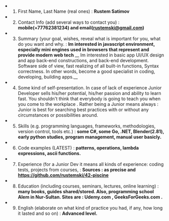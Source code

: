 * 1. First Name, Last Name (real ones) : __Rustem Satimov__ 
* 2. Contact Info (add several ways to contact you) : __mobile(+77762381234) and email(rustemski@gmail.com)__
* 3. Summary (your goal, wishes, reveal what is important for you, what do you want and why. : __Im interested in javascript environment, especially mini engines used in browsers that represent and provide modern web tech__
__ Im interested in basic app UI/UX design and app back-end constructions, and back-end development. Software side of view, fast realizing of all built-in functions, Syntax correctness. In other words, become a good specialist in coding, developing, building apps.__
* 4. Some kind of self-presentation. In case of lack of experience  Junior Developer sells his/her potential, his/her passion and ability to learn fast. You shouldn't think that everybody is going to teach you when you come to the workplace . Rather being a Junior means always : Junior is best for searching best practices with or without any circumstances or possibilities around. 
* 5. Skills (e.g. programming languages, frameworks, methodologies, version control, tools etc.) : __some C#, some Go, .NET, Blender(2.81), early python studies, program management, manual user basicly.__
* 6. Code examples (LATEST) : __patterns, operations, lambda expressions, ascii functions.__ 
* 7. Experience (for a Junior Dev it means all kinds of experience: coding tests, projects from courses, : __Sources : as precise and https://github.com/rustemski/42-piscine__
* 8. Education (including courses, seminars, lectures, online learning) :  __many books, guides shared/stored. Also, programming school Alem in Nur-Sultan. Sites are : Udemy.com , GeeksForGeeks.com .__
* 9. English (elaborate on what kind of practice you had, if any, how long it lasted and so on) : __Advanced level.__
